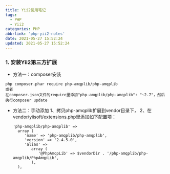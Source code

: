 ```yaml
---
title: Yii2使用笔记
tags:
  - PHP
  - Yii2
categories: PHP
abbrlink: 'php-yii2-notes'
date: 2021-05-27 15:52:24
updated: 2021-05-27 15:52:24
---
```


### 1. 安装Yii2第三方扩展

- 方法一：composer安装
```
php composer.phar require php-amqplib/php-amqplib
或者
在composer.json文件的require里添加"php-amqplib/php-amqplib": "~2.7"，然后执行composer update
```
- 方法二：手动添加
1、拷贝php-amqplib扩展到vendor目录下，
2、在vendor/yiisoft/extensions.php里添加如下配置项：
   ```
  'php-amqplib/php-amqplib' =>
     array (
        'name' => 'php-amqplib/php-amqplib',
        'version' => '2.4.5.0',
        'alias' =>
           array (
              '@PhpAmqpLib' => $vendorDir . '/php-amqplib/php-amqplib/PhpAmqpLib',
           ),
     ), 
  ```


